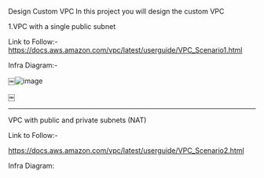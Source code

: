 Design Custom VPC
In this project you will design the custom VPC


1.VPC with a single public subnet


Link to Follow:-
https://docs.aws.amazon.com/vpc/latest/userguide/VPC_Scenario1.html

Infra Diagram:-

￼![image](https://user-images.githubusercontent.com/56276945/117457434-d5988680-af66-11eb-99e4-36b4c8637b9b.png)

￼

-----------------

VPC with public and private subnets (NAT)

Link to Follow:-

https://docs.aws.amazon.com/vpc/latest/userguide/VPC_Scenario2.html

Infra Diagram:

